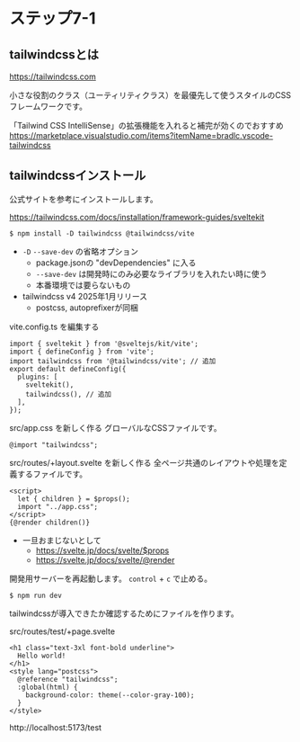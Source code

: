 # ステップ7-1

## tailwindcssとは

https://tailwindcss.com

小さな役割のクラス（ユーティリティクラス）を最優先して使うスタイルのCSSフレームワークです。

「Tailwind CSS IntelliSense」の拡張機能を入れると補完が効くのでおすすめ
https://marketplace.visualstudio.com/items?itemName=bradlc.vscode-tailwindcss

## tailwindcssインストール

公式サイトを参考にインストールします。

https://tailwindcss.com/docs/installation/framework-guides/sveltekit

```
$ npm install -D tailwindcss @tailwindcss/vite
```

- `-D` `--save-dev` の省略オプション
  - package.jsonの "devDependencies" に入る
  - `--save-dev` は開発時にのみ必要なライブラリを入れたい時に使う
  - 本番環境では要らないもの
- tailwindcss v4 2025年1月リリース
  - postcss, autoprefixerが同梱

vite.config.ts を編集する

```
import { sveltekit } from '@sveltejs/kit/vite';
import { defineConfig } from 'vite';
import tailwindcss from '@tailwindcss/vite'; // 追加
export default defineConfig({
  plugins: [
    sveltekit(),
    tailwindcss(), // 追加
  ],
});
```

src/app.css を新しく作る
グローバルなCSSファイルです。

```
@import "tailwindcss";
```

src/routes/+layout.svelte を新しく作る
全ページ共通のレイアウトや処理を定義するファイルです。

```
<script>
  let { children } = $props();
  import "../app.css";
</script>
{@render children()}
```

- 一旦おまじないとして
  - https://svelte.jp/docs/svelte/$props
  - https://svelte.jp/docs/svelte/@render

開発用サーバーを再起動します。
`control` + `c` で止める。

```
$ npm run dev
```

tailwindcssが導入できたか確認するためにファイルを作ります。

src/routes/test/+page.svelte

```
<h1 class="text-3xl font-bold underline">
  Hello world!
</h1>
<style lang="postcss">
  @reference "tailwindcss";
  :global(html) {
    background-color: theme(--color-gray-100);
  }
</style>
```

http://localhost:5173/test
